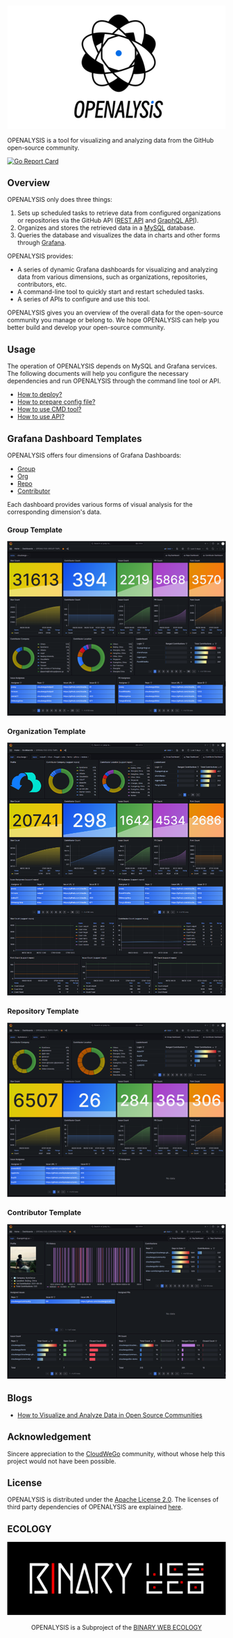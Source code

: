 ![OPENALYSIS](./images/OPENALYSIS.png)

OPENALYSIS is a tool for visualizing and analyzing data from the GitHub open-source community.

[![Go Report Card](https://goreportcard.com/badge/github.com/B1NARY-GR0UP/openalysis)](https://goreportcard.com/report/github.com/B1NARY-GR0UP/openalysis)

## Overview

OPENALYSIS only does three things:

1. Sets up scheduled tasks to retrieve data from configured organizations or repositories via the GitHub API ([REST API](https://docs.github.com/en/rest?apiVersion=2022-11-28) and [GraphQL API](https://docs.github.com/en/graphql)).
2. Organizes and stores the retrieved data in a [MySQL](https://www.mysql.com/) database.
3. Queries the database and visualizes the data in charts and other forms through [Grafana](https://grafana.com/grafana/).

OPENALYSIS provides:

- A series of dynamic Grafana dashboards for visualizing and analyzing data from various dimensions, such as organizations, repositories, contributors, etc.
- A command-line tool to quickly start and restart scheduled tasks.
- A series of APIs to configure and use this tool.

OPENALYSIS gives you an overview of the overall data for the open-source community you manage or belong to. We hope OPENALYSIS can help you better build and develop your open-source community.

## Usage

The operation of OPENALYSIS depends on MySQL and Grafana services. The following documents will help you configure the necessary dependencies and run OPENALYSIS through the command line tool or API.

- [How to deploy?](./docs/how-to-deploy.md)
- [How to prepare config file?](./docs/how-to-prepare-config-file.md)
- [How to use CMD tool?](./docs/how-to-use-cmd-tool.md)
- [How to use API?](./docs/how-to-use-api.md)

## Grafana Dashboard Templates

OPENALYSIS offers four dimensions of Grafana Dashboards: 

- [Group](./template/OPENALYSIS-GROUP-TMPL.json)
- [Org](./template/OPENALYSIS-ORG-TMPL.json)
- [Repo](./template/OPENALYSIS-REPO-TMPL.json)
- [Contributor](./template/OPENALYSIS-CONTRIBUTOR-TMPL.json)
 
Each dashboard provides various forms of visual analysis for the corresponding dimension's data.

### Group Template

![group-tmpl](./images/tmpl-group-example.png)

### Organization Template

![org-tmpl](./images/tmpl-org-example.png)

### Repository Template

![repo-tmpl](./images/tmpl-repo-example.png)

### Contributor Template

![contributor-tmpl](./images/tmpl-contributor-example.png)

## Blogs

- [How to Visualize and Analyze Data in Open Source Communities](https://dev.to/justlorain/how-to-visualize-and-analyze-data-in-open-source-communities-1l35)

## Acknowledgement

Sincere appreciation to the [CloudWeGo](https://github.com/cloudwego) community, without whose help this project would not have been possible.

## License

OPENALYSIS is distributed under the [Apache License 2.0](./LICENSE). The licenses of third party dependencies of OPENALYSIS are explained [here](./licenses).

## ECOLOGY

<p align="center">
<img src="https://github.com/justlorain/justlorain/blob/main/images/BINARY-WEB-ECO.png" alt="BINARY-WEB-ECO"/>
<br/><br/>
OPENALYSIS is a Subproject of the <a href="https://github.com/B1NARY-GR0UP">BINARY WEB ECOLOGY</a>
</p>
